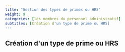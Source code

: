 ```yaml
---
title: "Gestion des types de primes ou HRS"
weight: 9
categories: [les membres du personnel administratif]
subtitles: [Création d'un type de prime ou HRS]
---
```


## Création d'un type de prime ou HRS

